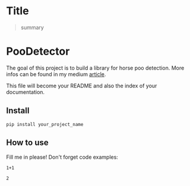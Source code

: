 <!--

#################################################
### THIS FILE WAS AUTOGENERATED! DO NOT EDIT! ###
#################################################
# file to edit: nbs/index.ipynb
# command to build the docs after a change: nbdev_build_docs

-->

# Title

> summary


# PooDetector

The goal of this project is to build a library for horse poo detection. More infos can be found in my medium [article](https://www.linkedin.com/pulse/real-world-ai-finding-horse-poo-wilhelm-fritsche-cfa-cqf-pmp).

This file will become your README and also the index of your documentation.

## Install

`pip install your_project_name`

## How to use

Fill me in please! Don't forget code examples:
<div class="codecell" markdown="1">
<div class="input_area" markdown="1">

```
1+1
```

</div>
<div class="output_area" markdown="1">




    2



</div>

</div>
